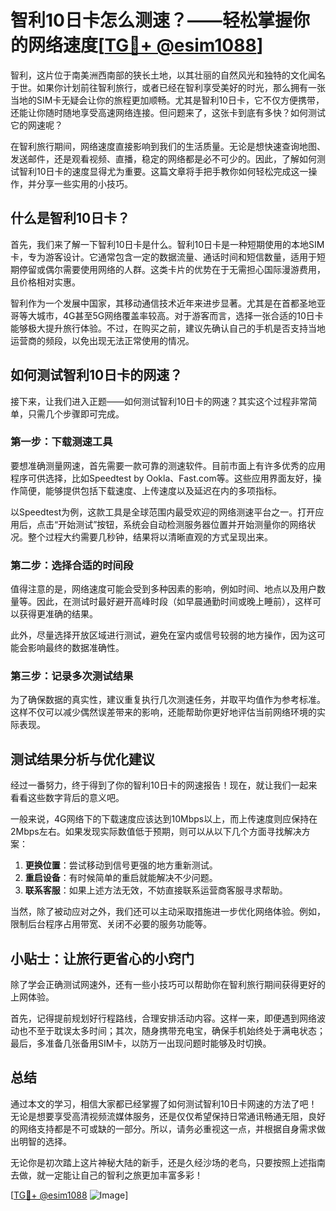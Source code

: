 # 智利10日卡怎么测速？——轻松掌握你的网络速度[[TG💪+ @esim1088](https://t.me/s/esim1088)]

智利，这片位于南美洲西南部的狭长土地，以其壮丽的自然风光和独特的文化闻名于世。如果你计划前往智利旅行，或者已经在智利享受美好的时光，那么拥有一张当地的SIM卡无疑会让你的旅程更加顺畅。尤其是智利10日卡，它不仅方便携带，还能让你随时随地享受高速网络连接。但问题来了，这张卡到底有多快？如何测试它的网速呢？

在智利旅行期间，网络速度直接影响到我们的生活质量。无论是想快速查询地图、发送邮件，还是观看视频、直播，稳定的网络都是必不可少的。因此，了解如何测试智利10日卡的速度显得尤为重要。这篇文章将手把手教你如何轻松完成这一操作，并分享一些实用的小技巧。

## 什么是智利10日卡？

首先，我们来了解一下智利10日卡是什么。智利10日卡是一种短期使用的本地SIM卡，专为游客设计。它通常包含一定的数据流量、通话时间和短信数量，适用于短期停留或偶尔需要使用网络的人群。这类卡片的优势在于无需担心国际漫游费用，且价格相对实惠。

智利作为一个发展中国家，其移动通信技术近年来进步显著。尤其是在首都圣地亚哥等大城市，4G甚至5G网络覆盖率较高。对于游客而言，选择一张合适的10日卡能够极大提升旅行体验。不过，在购买之前，建议先确认自己的手机是否支持当地运营商的频段，以免出现无法正常使用的情况。

## 如何测试智利10日卡的网速？

接下来，让我们进入正题——如何测试智利10日卡的网速？其实这个过程非常简单，只需几个步骤即可完成。

### 第一步：下载测速工具

要想准确测量网速，首先需要一款可靠的测速软件。目前市面上有许多优秀的应用程序可供选择，比如Speedtest by Ookla、Fast.com等。这些应用界面友好，操作简便，能够提供包括下载速度、上传速度以及延迟在内的多项指标。

以Speedtest为例，这款工具是全球范围内最受欢迎的网络测速平台之一。打开应用后，点击“开始测试”按钮，系统会自动检测服务器位置并开始测量你的网络状况。整个过程大约需要几秒钟，结果将以清晰直观的方式呈现出来。

### 第二步：选择合适的时间段

值得注意的是，网络速度可能会受到多种因素的影响，例如时间、地点以及用户数量等。因此，在测试时最好避开高峰时段（如早晨通勤时间或晚上睡前），这样可以获得更准确的结果。

此外，尽量选择开放区域进行测试，避免在室内或信号较弱的地方操作，因为这可能会影响最终的数据准确性。

### 第三步：记录多次测试结果

为了确保数据的真实性，建议重复执行几次测速任务，并取平均值作为参考标准。这样不仅可以减少偶然误差带来的影响，还能帮助你更好地评估当前网络环境的实际表现。

## 测试结果分析与优化建议

经过一番努力，终于得到了你的智利10日卡的网速报告！现在，就让我们一起来看看这些数字背后的意义吧。

一般来说，4G网络下的下载速度应该达到10Mbps以上，而上传速度则应保持在2Mbps左右。如果发现实际数值低于预期，则可以从以下几个方面寻找解决方案：

1. **更换位置**：尝试移动到信号更强的地方重新测试。
2. **重启设备**：有时候简单的重启就能解决不少问题。
3. **联系客服**：如果上述方法无效，不妨直接联系运营商客服寻求帮助。

当然，除了被动应对之外，我们还可以主动采取措施进一步优化网络体验。例如，限制后台程序占用带宽、关闭不必要的服务功能等。

## 小贴士：让旅行更省心的小窍门

除了学会正确测试网速外，还有一些小技巧可以帮助你在智利旅行期间获得更好的上网体验。

首先，记得提前规划好行程路线，合理安排活动内容。这样一来，即便遇到网络波动也不至于耽误太多时间；其次，随身携带充电宝，确保手机始终处于满电状态；最后，多准备几张备用SIM卡，以防万一出现问题时能够及时切换。

## 总结

通过本文的学习，相信大家都已经掌握了如何测试智利10日卡网速的方法了吧！无论是想要享受高清视频流媒体服务，还是仅仅希望保持日常通讯畅通无阻，良好的网络支持都是不可或缺的一部分。所以，请务必重视这一点，并根据自身需求做出明智的选择。

无论你是初次踏上这片神秘大陆的新手，还是久经沙场的老鸟，只要按照上述指南去做，就一定能让自己的智利之旅更加丰富多彩！

[[TG💪+ @esim1088](https://t.me/s/esim1088) ![Image](https://i.postimg.cc/4NQfJmqS/Snipaste-2025-05-13-00-14-12.png)]